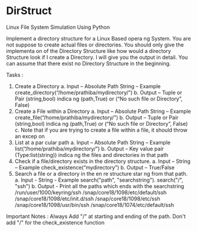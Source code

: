 # DirStruct
Linux File System Simulation Using Python

Implement a directory structure for a Linux Based opera ng System. You are not suppose to create actual files or directories. You should only give
the implementa on of the Directory Structure like how would a directory Structure look if I create a Directory. I will give you the output in detail. You can
assume that there exist no Directory Structure in the beginning.

Tasks :
1. Create a Directory
a. Input – Absolute Path String – Example create_directory(“/home/prathiba/mydirectory/”)
b. Output – Tuple or Pair (string,bool) indica ng (path,True) or (“No such file or Directory”, False)
2. Create a File within a Directory
a. Input – Absolute Path String – Example create_file(“/home/prathiba/mydirectory/”)
b. Output – Tuple or Pair (string,bool) indica ng (path,True) or (“No such file or Directory”, False)
c. Note that if you are trying to create a file within a file, it should throw an excep on
3. List at a par cular path
a. Input – Absolute Path String – Example list(“/home/prathiba/mydirectory/”)
b. Output – Key value pair (Type:list(string)) indica ng the files and directories in that path
4. Check if a file/directory exists in the directory structure.
a. Input – String – Example check_existence(“mydirectory”)
b. Output – True/False
5. Search a file or a directory in the en re structure star ng from that path.
a. Input - String - Example search("path", "searchstring"). search("/", "ssh")
b. Output - Print all the paths which ends with the searchstring
/run/user/1000/keyring/ssh
/snap/core18/1098/etc/default/ssh
/snap/core18/1098/etc/init.d/ssh
/snap/core18/1098/etc/ssh
/snap/core18/1098/usr/bin/ssh
/snap/core18/1074/etc/default/ssh


Important Notes  :
Always Add "/" at starting and ending of the path.
Don't add "/" for the check_existence function
